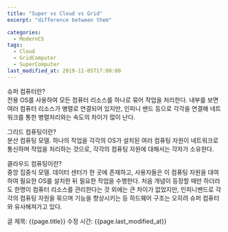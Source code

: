 ```yaml
---
title: "Super vs Cloud vs Grid"
excerpt: "difference between them"

categories:
  - ModernCS
tags:
  - Cloud
  - GridComputer
  - SuperComputer
last_modified_at: 2019-11-05T17:00:00
---
```


슈퍼 컴퓨터란?    
전용 OS를 사용하여 모든 컴퓨터 리소스를 하나로 묶어 작업을 처리한다. 내부를 보면 여러 컴퓨터 리소스가 병렬로 연결되어 있지만, 인피니 밴드 등으로 각각을 연결해 네트워크를 통한 병렬처리와는 속도의 차이가 많이 난다.   

그리드 컴퓨팅이란?  
분산 컴퓨팅 모델. 하나의 작업을 각각의 OS가 설치된 여러 컴퓨팅 자원이 네트워크로 통신하며 작업을 처리하는 것으로, 각각의 컴퓨팅 자원에 대해서는 각자가 소유한다.  

클라우드 컴퓨팅이란?  
중앙 집중식 모델. 데이터 센터가 한 곳에 존재하고, 사용자들은 이 컴퓨팅 자원을 대여하여 필요한 OS를 설치한 뒤 필요한 작업을 수행한다. 처음 개념이 등장할 때만 하더라도 한명이 컴퓨터 리소스를 관리한다는 것 외에는 큰 차이가 없었지만, 인피니밴드로 각각의 컴퓨팅 자원을 묶으며 기능을 향상시키는 등 하드웨어 구조는 오히려 슈퍼 컴퓨터와 유사해져가고 있다.   


글 제목: {{page.title}}
수정 시간: {{page.last_modified_at}}
